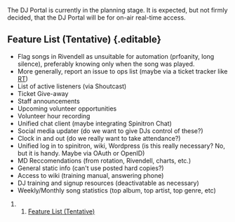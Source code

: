 The DJ Portal is currently in the planning stage. It is expected, but
not firmly decided, that the DJ Portal will be for on-air real-time
access.

Feature List (Tentative) {.editable}
------------------------

-   Flag songs in Rivendell as unsuitable for automation (prfoanity,
    long silence), preferably knowing only when the song was played.
-   More generally, report an issue to ops list (maybe via a ticket
    tracker like
    [RT](http://bestpractical.com/rt/ "http://bestpractical.com/rt/"))
-   List of active listeners (via Shoutcast)
-   Ticket Give-away
-   Staff announcements
-   Upcoming volunteer opportunities
-   Volunteer hour recording
-   Unified chat client (maybe integrating Spinitron Chat)
-   Social media updater (do we want to give DJs control of these?)
-   Clock in and out (do we really want to take attendance?)
-   Unified log in to spinitron, wiki, Wordpress (is this really
    necessary? No, but it is handy. Maybe via OAuth or OpenID)
-   MD Reccomendations (from rotation, Rivendell, charts, etc.)
-   General static info (can't use posted hard copies?)
-   Access to wiki (training manual, answering phone)
-   DJ training and signup resources (deactivatable as necessary)
-   Weekly/Monthly song statistics (top album, top artist, top genre,
    etc)

1.  1. [Feature List (Tentative)](#Feature_List_(Tentative))

